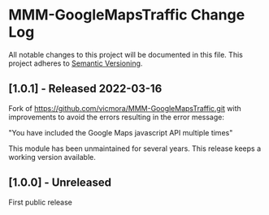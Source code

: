 # MMM-GoogleMapsTraffic Change Log
All notable changes to this project will be documented in this file.
This project adheres to [Semantic Versioning](http://semver.org/).

## [1.0.1] - Released 2022-03-16
Fork of https://github.com/vicmora/MMM-GoogleMapsTraffic.git with
improvements to avoid the errors resulting in the error message:

"You have included the Google Maps javascript API multiple times"

This module has been unmaintained for several years. This release
keeps a working version available.

## [1.0.0] - Unreleased

First public release
